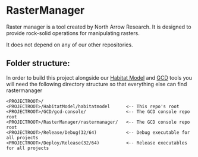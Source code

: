# RasterManager

Raster manager is a tool created by North Arrow Research. It is designed to provide rock-solid operations for manipulating rasters.

It does not depend on any of our other repositories.

## Folder structure:

In order to build this project alongside our [Habitat Model](https://bitbucket.org/northarrowresearch/habitat-model-console) and [GCD](https://bitbucket.org/northarrowresearch/gcd-console) tools you will need the following directory structure so that everything else can find rastermanager

```
<PROJECTROOT>/
<PROJECTROOT>/HabitatModel/habitatmodel      <-- This repo's root
<PROJECTROOT>/GCD/gcd-console/               <-- The GCD console repo root
<PROJECTROOT>/RasterManager/rastermanager/   <-- The GCD console repo root
<PROJECTROOT>/Release/Debug(32/64)           <-- Debug executable for all projects
<PROJECTROOT>/Deploy/Release(32/64)          <-- Release executables for all projects
```
